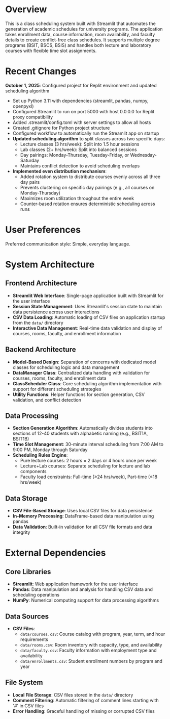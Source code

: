 # Overview

This is a class scheduling system built with Streamlit that automates the generation of academic schedules for university programs. The application takes enrollment data, course information, room availability, and faculty details to create conflict-free class schedules. It supports multiple degree programs (BSIT, BSCS, BSIS) and handles both lecture and laboratory courses with flexible time slot assignments.

# Recent Changes

**October 1, 2025**: Configured project for Replit environment and updated scheduling algorithm
- Set up Python 3.11 with dependencies (streamlit, pandas, numpy, openpyxl)
- Configured Streamlit to run on port 5000 with host 0.0.0.0 for Replit proxy compatibility
- Added .streamlit/config.toml with server settings to allow all hosts
- Created .gitignore for Python project structure
- Configured workflow to automatically run the Streamlit app on startup
- **Updated scheduling algorithm** to split classes across two specific days:
  - Lecture classes (3 hrs/week): Split into 1.5 hour sessions
  - Lab classes (2+ hrs/week): Split into balanced sessions
  - Day pairings: Monday-Thursday, Tuesday-Friday, or Wednesday-Saturday
  - Maintains conflict detection to avoid scheduling overlaps
- **Implemented even distribution mechanism**:
  - Added rotation system to distribute courses evenly across all three day pairs
  - Prevents clustering on specific day pairings (e.g., all courses on Monday-Thursday)
  - Maximizes room utilization throughout the entire week
  - Counter-based rotation ensures deterministic scheduling across runs

# User Preferences

Preferred communication style: Simple, everyday language.

# System Architecture

## Frontend Architecture
- **Streamlit Web Interface**: Single-page application built with Streamlit for the user interface
- **Session State Management**: Uses Streamlit's session state to maintain data persistence across user interactions
- **CSV Data Loading**: Automatic loading of CSV files on application startup from the `data/` directory
- **Interactive Data Management**: Real-time data validation and display of courses, rooms, faculty, and enrollment information

## Backend Architecture
- **Model-Based Design**: Separation of concerns with dedicated model classes for scheduling logic and data management
- **DataManager Class**: Centralized data handling with validation for courses, rooms, faculty, and enrollment data
- **ClassScheduler Class**: Core scheduling algorithm implementation with support for different scheduling strategies
- **Utility Functions**: Helper functions for section generation, CSV validation, and conflict detection

## Data Processing
- **Section Generation Algorithm**: Automatically divides students into sections of 12-40 students with alphabetic naming (e.g., BSIT1A, BSIT1B)
- **Time Slot Management**: 30-minute interval scheduling from 7:00 AM to 9:00 PM, Monday through Saturday
- **Scheduling Rules Engine**: 
  - Pure lecture courses: 2 hours × 2 days or 4 hours once per week
  - Lecture+Lab courses: Separate scheduling for lecture and lab components
  - Faculty load constraints: Full-time (≥24 hrs/week), Part-time (≤18 hrs/week)

## Data Storage
- **CSV File-Based Storage**: Uses local CSV files for data persistence
- **In-Memory Processing**: DataFrame-based data manipulation using pandas
- **Data Validation**: Built-in validation for all CSV file formats and data integrity

# External Dependencies

## Core Libraries
- **Streamlit**: Web application framework for the user interface
- **Pandas**: Data manipulation and analysis for handling CSV data and scheduling operations
- **NumPy**: Numerical computing support for data processing algorithms

## Data Sources
- **CSV Files**: 
  - `data/courses.csv`: Course catalog with program, year, term, and hour requirements
  - `data/rooms.csv`: Room inventory with capacity, type, and availability
  - `data/faculty.csv`: Faculty information with employment type and availability
  - `data/enrollments.csv`: Student enrollment numbers by program and year

## File System
- **Local File Storage**: CSV files stored in the `data/` directory
- **Comment Filtering**: Automatic filtering of comment lines starting with '#' in CSV files
- **Error Handling**: Graceful handling of missing or corrupted CSV files